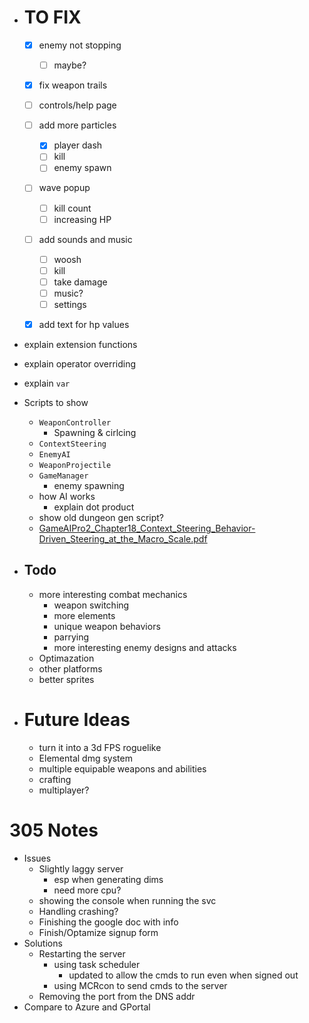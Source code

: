 - # TO FIX
	- [x] enemy not stopping 
		- [ ] maybe?
	- [x] fix weapon trails
	- [ ] controls/help page
	- [ ] add more particles
		- [x] player dash
		- [ ] kill
		- [ ] enemy spawn
	- [ ] wave popup
		- [ ] kill count
		- [ ] increasing HP
	- [ ] add sounds and music
		- [ ] woosh
		- [ ] kill
		- [ ] take damage
		- [ ] music?
		- [ ] settings
	- [x] add text for hp values




- explain extension functions
- explain operator overriding
- explain `var`
- Scripts to show
	- `WeaponController`
		- Spawning & cirlcing
	- `ContextSteering`
	- `EnemyAI`
	- `WeaponProjectile`
	- `GameManager`
		- enemy spawning
	- how AI works
		- explain dot product
	- show old dungeon gen script?
	- [GameAIPro2_Chapter18_Context_Steering_Behavior-Driven_Steering_at_the_Macro_Scale.pdf](http://www.gameaipro.com/GameAIPro2/GameAIPro2_Chapter18_Context_Steering_Behavior-Driven_Steering_at_the_Macro_Scale.pdf)




- ## Todo
	- more interesting combat mechanics
		- weapon switching
		- more elements
		- unique weapon behaviors
		- parrying
		- more interesting enemy designs and attacks
	- Optimazation
	- other platforms
	- better sprites
- # Future Ideas
	- turn it into a 3d FPS roguelike
	- Elemental dmg system
	- multiple equipable weapons and abilities
	- crafting
	- multiplayer?

# 305 Notes
- Issues
	- Slightly laggy server
		- esp when generating dims
		- need more cpu?
	- showing the console when running the svc
	- Handling crashing?
	- Finishing the google doc with info
	- Finish/Optamize signup form 
- Solutions
	- Restarting the server
		- using task scheduler
			- updated to allow the cmds to run even when signed out
		- using MCRcon to send cmds to the server
	- Removing the port from the DNS addr
- Compare to Azure and GPortal